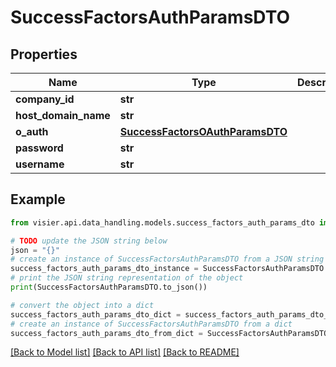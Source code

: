 # SuccessFactorsAuthParamsDTO


## Properties

Name | Type | Description | Notes
------------ | ------------- | ------------- | -------------
**company_id** | **str** |  | [optional] 
**host_domain_name** | **str** |  | [optional] 
**o_auth** | [**SuccessFactorsOAuthParamsDTO**](SuccessFactorsOAuthParamsDTO.md) |  | [optional] 
**password** | **str** |  | [optional] 
**username** | **str** |  | [optional] 

## Example

```python
from visier.api.data_handling.models.success_factors_auth_params_dto import SuccessFactorsAuthParamsDTO

# TODO update the JSON string below
json = "{}"
# create an instance of SuccessFactorsAuthParamsDTO from a JSON string
success_factors_auth_params_dto_instance = SuccessFactorsAuthParamsDTO.from_json(json)
# print the JSON string representation of the object
print(SuccessFactorsAuthParamsDTO.to_json())

# convert the object into a dict
success_factors_auth_params_dto_dict = success_factors_auth_params_dto_instance.to_dict()
# create an instance of SuccessFactorsAuthParamsDTO from a dict
success_factors_auth_params_dto_from_dict = SuccessFactorsAuthParamsDTO.from_dict(success_factors_auth_params_dto_dict)
```
[[Back to Model list]](../README.md#documentation-for-models) [[Back to API list]](../README.md#documentation-for-api-endpoints) [[Back to README]](../README.md)



